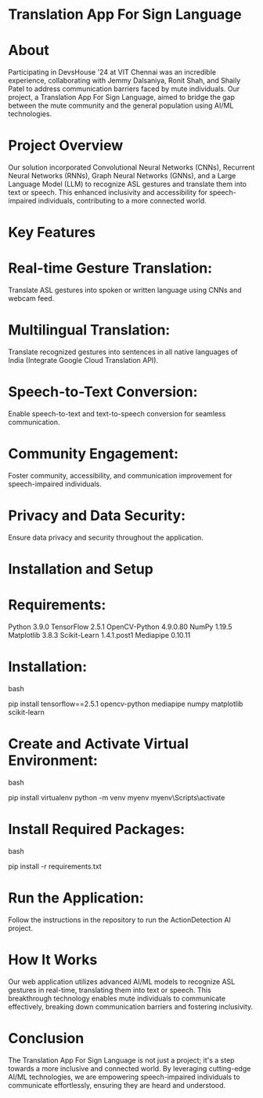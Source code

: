 # Translation App For Sign Language
# About
Participating in DevsHouse '24 at VIT Chennai was an incredible experience, collaborating with Jemmy Dalsaniya, Ronit Shah, and Shaily Patel to address communication barriers faced by mute individuals. Our project, a Translation App For Sign Language, aimed to bridge the gap between the mute community and the general population using AI/ML technologies.

# Project Overview
Our solution incorporated Convolutional Neural Networks (CNNs), Recurrent Neural Networks (RNNs), Graph Neural Networks (GNNs), and a Large Language Model (LLM) to recognize ASL gestures and translate them into text or speech. This enhanced inclusivity and accessibility for speech-impaired individuals, contributing to a more connected world.

# Key Features
# Real-time Gesture Translation:
Translate ASL gestures into spoken or written language using CNNs and webcam feed.
# Multilingual Translation: 
Translate recognized gestures into sentences in all native languages of India (Integrate Google Cloud Translation API).
# Speech-to-Text Conversion: 
Enable speech-to-text and text-to-speech conversion for seamless communication.
# Community Engagement: 
Foster community, accessibility, and communication improvement for speech-impaired individuals.
# Privacy and Data Security: 
Ensure data privacy and security throughout the application.
# Installation and Setup
# Requirements:

Python 3.9.0
TensorFlow 2.5.1
OpenCV-Python 4.9.0.80
NumPy 1.19.5
Matplotlib 3.8.3
Scikit-Learn 1.4.1.post1
Mediapipe 0.10.11
# Installation:

bash

pip install tensorflow==2.5.1 opencv-python mediapipe numpy matplotlib scikit-learn

# Create and Activate Virtual Environment:

bash

pip install virtualenv
python -m venv myenv
myenv\Scripts\activate
# Install Required Packages:

bash

pip install -r requirements.txt
# Run the Application:

Follow the instructions in the repository to run the ActionDetection AI project.
# How It Works
Our web application utilizes advanced AI/ML models to recognize ASL gestures in real-time, translating them into text or speech. This breakthrough technology enables mute individuals to communicate effectively, breaking down communication barriers and fostering inclusivity.

# Conclusion
The Translation App For Sign Language is not just a project; it's a step towards a more inclusive and connected world. By leveraging cutting-edge AI/ML technologies, we are empowering speech-impaired individuals to communicate effortlessly, ensuring they are heard and understood.
